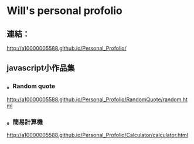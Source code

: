 # Will's personal profolio
## 連結：
http://a10000005588.github.io/Personal_Profolio/
## javascript小作品集
### 。Random quote
http://a10000005588.github.io/Personal_Profolio/RandomQuote/random.html
### 。簡易計算機
http://a10000005588.github.io/Personal_Profolio/Calculator/calculator.html
